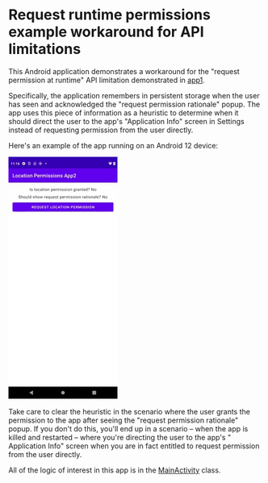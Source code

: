 # Request runtime permissions example workaround for API limitations

This Android application demonstrates a workaround for the "request permission at runtime" API
limitation demonstrated in [app1](../app1).

Specifically, the application remembers in persistent storage when the user has seen and
acknowledged the "request permission rationale" popup. The app uses this piece of information as a
heuristic to determine when it should direct the user to the app's "Application Info" screen in
Settings instead of requesting permission from the user directly.

Here's an example of the app running on an Android 12 device:

![Demo of application](demo.gif)

Take care to clear the heuristic in the scenario where the user grants the permission to the app
after seeing the "request permission rationale" popup. If you don't do this, you'll end up in a
scenario – when the app is killed and restarted – where you're directing the user to the app's "
Application Info" screen when you are in fact entitled to request permission from the user directly.

All of the logic of interest in this app is in
the [MainActivity](src/main/java/com/tazkiyatech/app/MainActivity.kt) class.
